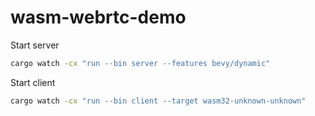 # wasm-webrtc-demo

Start server
```sh
cargo watch -cx "run --bin server --features bevy/dynamic"
```

Start client
```sh
cargo watch -cx "run --bin client --target wasm32-unknown-unknown"
```

